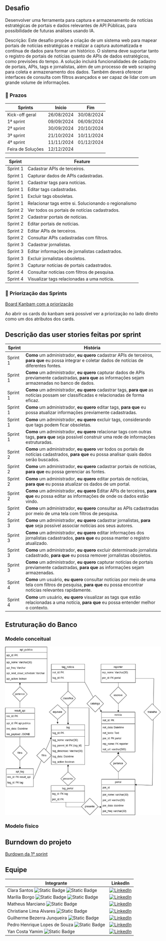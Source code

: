 ## Desafio 
Desenvolver uma ferramenta para captura e armazenamento de notícias estratégicas de portais e dados relevantes de API Públicas, para possibilidade de futuras análises usando IA.

Descrição: Este desafio propõe a criação de um sistema web para mapear portais de notícias estratégicas e realizar a captura automatizada e contínua de dados para formar um histórico. O sistema deve suportar tanto o registro de portais de notícias quanto de APIs de dados estratégicos, como previsões do tempo. A solução incluirá funcionalidades de cadastro de portais, APIs, tags e jornalistas, além de um processo de web scraping para coleta e armazenamento dos dados. Também deverá oferecer interfaces de consulta com filtros avançados e ser capaz de lidar com um grande volume de informações.

### 🤖 Prazos

| Sprints | Início | Fim |
| ------- | ------ | --- |
| Kick-off geral| 26/08/2024 | 30/08/2024|
| 1ª sprint | 09/09/2024 | 06/09/2024 |
| 2ª sprint | 30/09/2024 | 20/10/2024 |
| 3ª sprint | 21/10/2024 | 10/11/2024 |
| 4ª sprint | 11/11/2024 | 01/12/2024 |
| Feira de Soluções | 12/12/2024 |

| **Sprint** | **Feature** |
|------------|-------------|
| Sprint 1 | Cadastrar APIs de terceiros. |
| Sprint 1 | Capturar dados de APIs cadastradas. |
| Sprint 1 | Cadastrar tags para notícias. |
| Sprint 1 | Editar tags cadastradas. |
| Sprint 1 | Excluir tags obsoletas. |
| Sprint 1 | Relacionar tags entre si. Solucionando o regionalismo |
| Sprint 2 | Ver todos os portais de notícias cadastrados. |
| Sprint 2 | Cadastrar portais de notícias. |
| Sprint 2 | Editar portais de notícias. |
| Sprint 2 | Editar APIs de terceiros. |
| Sprint 2 | Consultar APIs cadastradas com filtros. |
| Sprint 3 | Cadastrar jornalistas. |
| Sprint 3 | Editar informações de jornalistas cadastrados. |
| Sprint 3 | Excluir jornalistas obsoletos. |
| Sprint 3 | Capturar notícias de portais cadastrados. |
| Sprint 4 | Consultar notícias com filtros de pesquisa. |
| Sprint 4 | Visualizar tags relacionadas a uma notícia. |


### 🤖 Priorização das Sprints
[Board Kanbam com a priorização](https://github.com/users/c137santos/projects/9/views/1)

Ao abrir os cards do kanbam será possível ver a priorização no lado direito como um dos atributos dos cards.


## Descrição das user stories feitas por sprint
| **Sprint** | **História** |
|------------|--------------|
| Sprint 1 | **Como** um administrador, **eu quero** cadastrar APIs de terceiros, **para que** eu possa integrar e coletar dados de notícias de diferentes fontes. |
| Sprint 1 | **Como** um administrador, **eu quero** capturar dados de APIs previamente cadastradas, **para que** as informações sejam armazenadas no banco de dados. |
| Sprint 1 | **Como** um administrador, **eu quero** cadastrar tags, **para que** as notícias possam ser classificadas e relacionadas de forma eficaz. |
| Sprint 1 | **Como** um administrador, **eu quero** editar tags, **para que** eu possa atualizar informações previamente cadastradas. |
| Sprint 1 | **Como** um administrador, **eu quero** excluir tags, considerando que tags podem ficar obsoletas. |
| Sprint 1 | **Como** um administrador, **eu quero** relacionar tags com outras tags, **para que** seja possível construir uma rede de informações estruturadas. |
| Sprint 2 | **Como** um administrador, **eu quero** ver todos os portais de notícias cadastrados, **para que** eu possa analisar quais dados serão buscados. |
| Sprint 2 | **Como** um administrador, **eu quero** cadastrar portais de notícias, **para que** eu possa gerenciar as fontes. |
| Sprint 2 | **Como** um administrador, **eu quero** editar portais de notícias, **para que** eu possa atualizar os dados de um portal. |
| Sprint 2 | **Como** um administrador, **eu quero** Editar APIs de terceiros, **para que** eu possa editar as informações de onde os dados estão vindo. |
| Sprint 2 | **Como** um administrador, **eu quero** consultar as APIs cadastradas por meio de uma tela com filtros de pesquisa. |
| Sprint 3 | **Como** um administrador, **eu quero** cadastrar jornalistas, **para que** seja possível associar notícias aos seus autores. |
| Sprint 3 | **Como** um administrador, **eu quero** editar informações dos jornalistas cadastrados, **para que** eu possa manter o registro atualizado. |
| Sprint 3 | **Como** um administrador, **eu quero** excluir determinado jornalista cadastrado, **para que** eu possa remover jornalistas obsoletos. |
| Sprint 3 | **Como** um administrador, **eu quero** capturar notícias de portais previamente cadastradas, **para que** as informações sejam armazenadas. |
| Sprint 4 | **Como** um usuário, **eu quero** consultar notícias por meio de uma tela com filtros de pesquisa, **para que** eu possa encontrar notícias relevantes rapidamente. |
| Sprint 4 | **Como** um usuário, **eu quero** visualizar as tags que estão relacionadas a uma notícia, **para que** eu possa entender melhor o contexto. |


## Estruturação do Banco 

### Modelo conceitual 

![image](/img/modelofisico.jpg)

### Modelo físico


## Burndown do projeto

[Burdown da 1º sprint](https://docs.google.com/spreadsheets/d/e/2PACX-1vTXRHVQpU5eI4LoDabcDIMd5JyNLnffdLF4DwnGZlrQGtpdmEBwshaBsn3KOH8GVLW6xHc2C3y7cMRR/pubhtml)

## Equipe

| Integrante | LinkedIn |
|------|----------|
| Clara Santos ![Static Badge](https://img.shields.io/badge/Scrum_master-pink)  ![Static Badge](https://img.shields.io/badge/Dev-black) | [![LinkedIn](https://img.shields.io/badge/LinkedIn-0077B5?style=for-the-badge&logo=linkedin&logoColor=white)](https://www.linkedin.com/in/c137santos/) |
| Marília Borgo ![Static Badge](https://img.shields.io/badge/Product_owner-blue) ![Static Badge](https://img.shields.io/badge/Dev-black) | [![LinkedIn](https://img.shields.io/badge/LinkedIn-0077B5?style=for-the-badge&logo=linkedin&logoColor=white)](https://www.linkedin.com/in/mariliaborgo/) |
| Matheus Marciano ![Static Badge](https://img.shields.io/badge/Dev-black) | [![LinkedIn](https://img.shields.io/badge/LinkedIn-0077B5?style=for-the-badge&logo=linkedin&logoColor=white)](https://www.linkedin.com/in/matheus-marciano-leite/) |
| Christiane Lima Alvares ![Static Badge](https://img.shields.io/badge/Dev-black) | [![LinkedIn](https://img.shields.io/badge/LinkedIn-0077B5?style=for-the-badge&logo=linkedin&logoColor=white)](https://www.linkedin.com/in/cristiane-alvares/) |
| Guilherme Bezerra Junqueira ![Static Badge](https://img.shields.io/badge/Dev-black) | [![LinkedIn](https://img.shields.io/badge/LinkedIn-0077B5?style=for-the-badge&logo=linkedin&logoColor=white)](https://www.linkedin.com/in/guilherme-bezerra-a01035170/) |
| Pedro Henrique Lopes de Souza ![Static Badge](https://img.shields.io/badge/Dev-black) | [![LinkedIn](https://img.shields.io/badge/LinkedIn-0077B5?style=for-the-badge&logo=linkedin&logoColor=white)](https://www.linkedin.com/in/pelopes7/) |
| Yan Costa Yamim ![Static Badge](https://img.shields.io/badge/Dev-black) | [![LinkedIn](https://img.shields.io/badge/LinkedIn-0077B5?style=for-the-badge&logo=linkedin&logoColor=white)](https://www.linkedin.com/in/yan-yamim-185220278/) |

